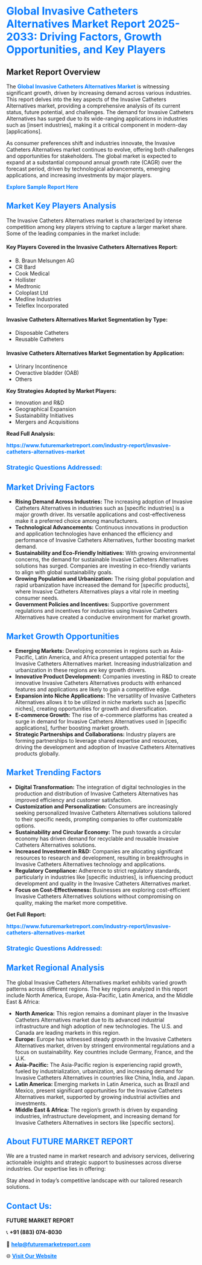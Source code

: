 <h1 style="color: #007BFF;">Global Invasive Catheters Alternatives Market Report 2025-2033: Driving Factors, Growth Opportunities, and Key Players</h1>

<section id="overview">
<h2>Market Report Overview</h2>
<p>The <a href="https://www.futuremarketreport.com/industry-report/invasive-catheters-alternatives-market" style="color: #007BFF; text-decoration: none;"><strong>Global Invasive Catheters Alternatives Market</strong></a> is witnessing significant growth, driven by increasing demand across various industries. This report delves into the key aspects of the Invasive Catheters Alternatives market, providing a comprehensive analysis of its current status, future potential, and challenges. The demand for Invasive Catheters Alternatives has surged due to its wide-ranging applications in industries such as [insert industries], making it a critical component in modern-day [applications].</p>
<p>As consumer preferences shift and industries innovate, the Invasive Catheters Alternatives market continues to evolve, offering both challenges and opportunities for stakeholders. The global market is expected to expand at a substantial compound annual growth rate (CAGR) over the forecast period, driven by technological advancements, emerging applications, and increasing investments by major players.</p>
</section>

<section id="overview">
<p><a href="https://www.futuremarketreport.com/request-sample/reportId=78663" style="color: #007BFF; text-decoration: none;"><strong>Explore Sample Report Here</strong></a></p>
</section>

<section id="key-players">
<h2 style="color: #007BFF;">Market Key Players Analysis</h2>
<p>The Invasive Catheters Alternatives market is characterized by intense competition among key players striving to capture a larger market share. Some of the leading companies in the market include:</p>
<h4>Key Players Covered in the Invasive Catheters Alternatives Report:</h4>
<ul><li>B. Braun Melsungen AG</li><li>CR Bard</li><li>Cook Medical</li><li>Hollister</li><li>Medtronic</li><li>Coloplast Ltd</li><li>Medline Industries</li><li>Teleflex Incorporated</li></ul>
<h4>Invasive Catheters Alternatives Market Segmentation by Type:</h4>
<ul><li>Disposable Catheters</li><li>Reusable Catheters</li></ul>

<h4>Invasive Catheters Alternatives Market Segmentation by Application:</h4>
<ul><li>Urinary Incontinence</li><li>Overactive bladder (OAB)</li><li>Others</li></ul>
<p><strong>Key Strategies Adopted by Market Players:</strong></p>
<ul>
<li>Innovation and R&D</li>
<li>Geographical Expansion</li>
<li>Sustainability Initiatives</li>
<li>Mergers and Acquisitions</li>
</ul>
</section>

<section>
<p><strong>Read Full Analysis: </strong></p><a href="https://www.futuremarketreport.com/industry-report/invasive-catheters-alternatives-market" style="color: #007BFF; text-decoration: none;"><strong>https://www.futuremarketreport.com/industry-report/invasive-catheters-alternatives-market</strong></a>
<h3 style="color: #007BFF;">Strategic Questions Addressed:</h3>
</section>

<section id="driving-factors">
<h2 style="color: #007BFF;">Market Driving Factors</h2>
<ul>
<li><strong>Rising Demand Across Industries:</strong> The increasing adoption of Invasive Catheters Alternatives in industries such as [specific industries] is a major growth driver. Its versatile applications and cost-effectiveness make it a preferred choice among manufacturers.</li>
<li><strong>Technological Advancements:</strong> Continuous innovations in production and application technologies have enhanced the efficiency and performance of Invasive Catheters Alternatives, further boosting market demand.</li>
<li><strong>Sustainability and Eco-Friendly Initiatives:</strong> With growing environmental concerns, the demand for sustainable Invasive Catheters Alternatives solutions has surged. Companies are investing in eco-friendly variants to align with global sustainability goals.</li>
<li><strong>Growing Population and Urbanization:</strong> The rising global population and rapid urbanization have increased the demand for [specific products], where Invasive Catheters Alternatives plays a vital role in meeting consumer needs.</li>
<li><strong>Government Policies and Incentives:</strong> Supportive government regulations and incentives for industries using Invasive Catheters Alternatives have created a conducive environment for market growth.</li>
</ul>
</section>

<section id="growth-opportunities">
<h2 style="color: #007BFF;">Market Growth Opportunities</h2>
<ul>
<li><strong>Emerging Markets:</strong> Developing economies in regions such as Asia-Pacific, Latin America, and Africa present untapped potential for the Invasive Catheters Alternatives market. Increasing industrialization and urbanization in these regions are key growth drivers.</li>
<li><strong>Innovative Product Development:</strong> Companies investing in R&D to create innovative Invasive Catheters Alternatives products with enhanced features and applications are likely to gain a competitive edge.</li>
<li><strong>Expansion into Niche Applications:</strong> The versatility of Invasive Catheters Alternatives allows it to be utilized in niche markets such as [specific niches], creating opportunities for growth and diversification.</li>
<li><strong>E-commerce Growth:</strong> The rise of e-commerce platforms has created a surge in demand for Invasive Catheters Alternatives used in [specific applications], further boosting market growth.</li>
<li><strong>Strategic Partnerships and Collaborations:</strong> Industry players are forming partnerships to leverage shared expertise and resources, driving the development and adoption of Invasive Catheters Alternatives products globally.</li>
</ul>
</section>

<section id="trending-factors">
<h2 style="color: #007BFF;">Market Trending Factors</h2>
<ul>
<li><strong>Digital Transformation:</strong> The integration of digital technologies in the production and distribution of Invasive Catheters Alternatives has improved efficiency and customer satisfaction.</li>
<li><strong>Customization and Personalization:</strong> Consumers are increasingly seeking personalized Invasive Catheters Alternatives solutions tailored to their specific needs, prompting companies to offer customizable options.</li>
<li><strong>Sustainability and Circular Economy:</strong> The push towards a circular economy has driven demand for recyclable and reusable Invasive Catheters Alternatives solutions.</li>
<li><strong>Increased Investment in R&D:</strong> Companies are allocating significant resources to research and development, resulting in breakthroughs in Invasive Catheters Alternatives technology and applications.</li>
<li><strong>Regulatory Compliance:</strong> Adherence to strict regulatory standards, particularly in industries like [specific industries], is influencing product development and quality in the Invasive Catheters Alternatives market.</li>
<li><strong>Focus on Cost-Effectiveness:</strong> Businesses are exploring cost-efficient Invasive Catheters Alternatives solutions without compromising on quality, making the market more competitive.</li>
</ul>
</section>

<section>
<p><strong>Get Full Report: </strong></p><a href="https://www.futuremarketreport.com/industry-report/invasive-catheters-alternatives-market" style="color: #007BFF; text-decoration: none;"><strong>https://www.futuremarketreport.com/industry-report/invasive-catheters-alternatives-market</strong></a>
<h3 style="color: #007BFF;">Strategic Questions Addressed:</h3>
</section>


<section id="regional-analysis">
<h2 style="color: #007BFF;">Market Regional Analysis</h2>
<p>The global Invasive Catheters Alternatives market exhibits varied growth patterns across different regions. The key regions analyzed in this report include North America, Europe, Asia-Pacific, Latin America, and the Middle East & Africa:</p>
<ul>
<li><strong>North America:</strong> This region remains a dominant player in the Invasive Catheters Alternatives market due to its advanced industrial infrastructure and high adoption of new technologies. The U.S. and Canada are leading markets in this region.</li>
<li><strong>Europe:</strong> Europe has witnessed steady growth in the Invasive Catheters Alternatives market, driven by stringent environmental regulations and a focus on sustainability. Key countries include Germany, France, and the U.K.</li>
<li><strong>Asia-Pacific:</strong> The Asia-Pacific region is experiencing rapid growth, fueled by industrialization, urbanization, and increasing demand for Invasive Catheters Alternatives in countries like China, India, and Japan.</li>
<li><strong>Latin America:</strong> Emerging markets in Latin America, such as Brazil and Mexico, present significant opportunities for the Invasive Catheters Alternatives market, supported by growing industrial activities and investments.</li>
<li><strong>Middle East & Africa:</strong> The region’s growth is driven by expanding industries, infrastructure development, and increasing demand for Invasive Catheters Alternatives in sectors like [specific sectors].</li>
</ul>
</section>

<footer>
<h2 style="color: #007BFF;">About FUTURE MARKET REPORT</h2>
<p>We are a trusted name in market research and advisory services, delivering actionable insights and strategic support to businesses across diverse industries. Our expertise lies in offering:</p>

<p>Stay ahead in today’s competitive landscape with our tailored research solutions.</p>

<h2 style="color: #007BFF;">Contact Us:</h2>
<p><strong>FUTURE MARKET REPORT</strong></p>
<p>📞 <strong>+91 (883) 074-8030</strong></p>
<p>📧 <strong><a href="mailto:help@futuremarketreport.com" style="color: #007BFF;">help@futuremarketreport.com</a></strong></p>
<p>🌐 <strong><a href="https://www.futuremarketreport.com/" style="color: #007BFF;">Visit Our Website</a></strong></p>
</footer>